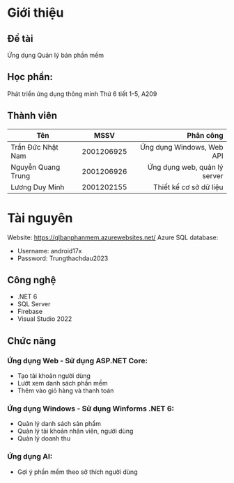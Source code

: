 # Giới thiệu 

## Đề tài
Ứng dụng Quản lý bán phần mềm
## Học phần:
Phát triển ứng dụng thông minh
Thứ 6 tiết 1-5, A209
## Thành viên
| Tên | MSSV | Phân công |
| ------------- |:-------------:| -----:|
| Trần Đức Nhật Nam | 2001206925 | Ứng dụng Windows, Web API |
| Nguyễn Quang Trung | 2001206926 | Ứng dụng web, quản lý server |
| Lương Duy Minh | 2001202155 | Thiết kế cơ sở dữ liệu |
# Tài nguyên
Website: https://qlbanphanmem.azurewebsites.net/
Azure SQL database:
  -  Username: android17x
  -  Password: Trungthachdau2023
## Công nghệ
- .NET 6
- SQL Server
- Firebase
- Visual Studio 2022

## Chức năng
### Ứng dụng Web - Sử dụng ASP.NET Core:
  + Tạo tài khoản người dùng
  + Lướt xem danh sách phần mềm
  + Thêm vào giỏ hàng và thanh toán
### Ứng dụng Windows - Sử dụng Winforms .NET 6:
  + Quản lý danh sách sản phẩm
  + Quản lý tài khoản nhân viên, người dùng
  + Quản lý doanh thu
### Ứng dụng AI:
  + Gợi ý phần mềm theo sở thích người dùng


